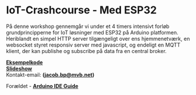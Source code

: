 # IoT-Crashcourse - Med ESP32

På denne workshop gennemgår vi under et 4 timers intensivt forløb grundprincipperne for IoT løsninger med ESP32 på Arduino platformen. Heriblandt en simpel HTTP server tilgængeligt over ens hjemmenetværk, en websocket styret responsiv server med javascript, og endeligt en MQTT klient, der kan publishe og subscribe på data fra en central broker.

<b>[Eksempelkode](https://github.com/iakop/IoT-Crashcourse/tree/main/examples)</b></br>
<b>[Slideshow](https://raw.githubusercontent.com/iakop/IoT-Crashcourse/master/latex/build/main.pdf)</b></br>
Kontakt-email: <b>(jacob.bp@mvb.net)</b></br>

Forældet - <b>[Arduino IDE Guide](https://raw.githubusercontent.com/iakop/IoT-Crashcourse/master/latex/build/ide-guide.pdf)</b></br>
